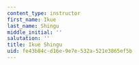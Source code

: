 ```yaml
---
content_type: instructor
first_name: Ikue
last_name: Shingu
middle_initial: ''
salutation: ''
title: Ikue Shingu
uid: fe43b84c-d16e-9e7e-532a-521e3865ef5b
---
```

